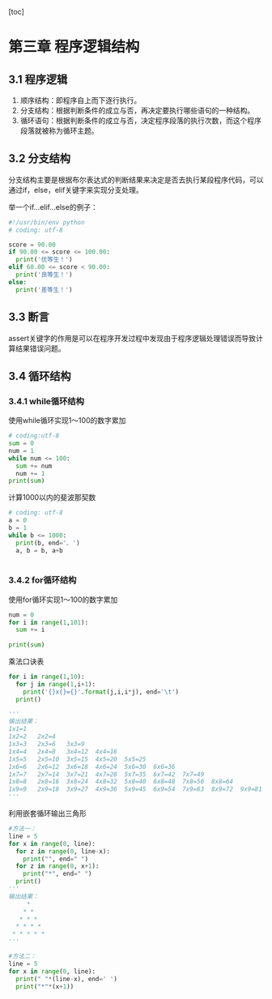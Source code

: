 [toc]

# 第三章 程序逻辑结构

## 3.1 程序逻辑

1. 顺序结构：即程序自上而下逐行执行。
2. 分支结构：根据判断条件的成立与否，再决定要执行哪些语句的一种结构。
3. 循环语句：根据判断条件的成立与否，决定程序段落的执行次数，而这个程序段落就被称为循环主题。

## 3.2 分支结构

分支结构主要是根据布尔表达式的判断结果来决定是否去执行某段程序代码，可以通过if，else，elif关键字来实现分支处理。

举一个if...elif...else的例子：

```python
#!/usr/bin/env python
# coding: utf-8

score = 90.00
if 90.00 <= score <= 100.00:
  print('优等生！')
elif 60.00 <= score < 90.00:
  print('良等生！')
else:
  print('差等生！')
```



## 3.3  断言

assert关键字的作用是可以在程序开发过程中发现由于程序逻辑处理错误而导致计算结果错误问题。



## 3.4 循环结构

### 3.4.1 while循环结构

使用while循环实现1～100的数字累加

```python
# coding:utf-8
sum = 0
num = 1
while num <= 100:
  sum += num
  num += 1
print(sum)
```

计算1000以内的斐波那契数

```python
# coding: utf-8
a = 0
b = 1
while b <= 1000:
  print(b, end='、')
  a, b = b, a+b
 
```

### 3.4.2 for循环结构

使用for循环实现1～100的数字累加

```python
num = 0
for i in range(1,101):
  sum += i
 	
print(sum)
```

乘法口诀表

```python
for i in range(1,10):
  for j in range(1,i+1):
    print('{}x{}={}'.format(j,i,i*j), end='\t')
  print()

'''
输出结果：
1x1=1	
1x2=2	2x2=4	
1x3=3	2x3=6	3x3=9	
1x4=4	2x4=8	3x4=12	4x4=16	
1x5=5	2x5=10	3x5=15	4x5=20	5x5=25	
1x6=6	2x6=12	3x6=18	4x6=24	5x6=30	6x6=36	
1x7=7	2x7=14	3x7=21	4x7=28	5x7=35	6x7=42	7x7=49	
1x8=8	2x8=16	3x8=24	4x8=32	5x8=40	6x8=48	7x8=56	8x8=64	
1x9=9	2x9=18	3x9=27	4x9=36	5x9=45	6x9=54	7x9=63	8x9=72	9x9=81
'''
```

利用嵌套循环输出三角形

```python
#方法一：
line = 5
for x in range(0, line):
  for z in range(0, line-x):
    print("", end=" ")
  for z in range(0, x+1):
    print("*", end=" ")
  print()
'''
输出结果：
     * 
    * * 
   * * * 
  * * * * 
 * * * * *
'''

#方法二：
line = 5
for x in range(0, line):
  print(" "*(line-x), end=' ')
  print("*"*(x+1))
```

